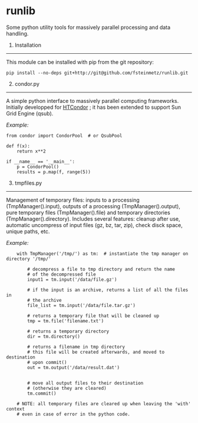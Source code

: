 runlib
======

Some python utility tools for massively parallel processing and
data handling.


1. Installation
--------------

This module can be installed with pip from the git repository:

    pip install --no-deps git+http://git@github.com/fsteinmetz/runlib.git

2. condor.py
------------

A simple python interface to massively parallel computing frameworks.
Initially developped for [HTCondor](http://research.cs.wisc.edu/htcondor/) ; it
has been extended to support Sun Grid Engine (qsub).

_Example:_

    from condor import CondorPool  # or QsubPool

    def f(x):
        return x**2

    if __name__ == '__main__':
        p = CondorPool()
        results = p.map(f, range(5))


3. tmpfiles.py
--------------

Management of temporary files: inputs to a processing (TmpManager().input),
outputs of a processing (TmpManager().output), pure temporary files
(TmpManager().file) and temporary directories (TmpManager().directory).
Includes several features: cleanup after use, automatic uncompress of input
files (gz, bz, tar, zip), check disck space, unique paths, etc.

_Example:_

        with TmpManager('/tmp/') as tm:  # instantiate the tmp manager on directory '/tmp/'

            # decompress a file to tmp directory and return the name
            # of the decompressed file
            input1 = tm.input('/data/file.gz')

            # if the input is an archive, returns a list of all the files in
            # the archive
            file_list = tm.input('/data/file.tar.gz')

            # returns a temporary file that will be cleaned up
            tmp = tm.file('filename.txt')

            # returns a temporary directory
            dir = tm.directory()

            # returns a filename in tmp directory
            # this file will be created afterwards, and moved to destination
            # upon commit()
            out = tm.output('/data/result.dat') 


            # move all output files to their destination
            # (otherwise they are cleared)
            tm.commit()

        # NOTE: all temporary files are cleared up when leaving the 'with' context
        # even in case of error in the python code.

